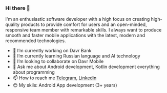 ### Hi there 👋
I'm an enthusiastic software developer with a high focus on creating
high-quality products to provide comfort for users and an open-minded, responsive
team member with remarkable skills. I always want to produce smooth and faster
mobile applications with the latest, modern and recommended technologies.

- 🔭 I’m currently working on Davr Bank
- 🌱 I’m currently learning Russian language and AI technology
- 👯 I’m looking to collaborate on Davr Mobile
- 💬 Ask me about Android development, Kotlin development everything about programming
- 📫 How to reach me [Telegram](https://t.me//ibragimov_yusufbek), [Linkedin](https://www.linkedin.com/in/yusufbek-ibragimov-904914226/)
- 😊 My skils: Android App development (3+ years)
